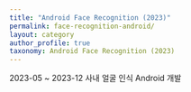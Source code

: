 ```yaml
---
title: "Android Face Recognition (2023)"
permalink: face-recognition-android/
layout: category
author_profile: true
taxonomy: Android Face Recognition (2023)
---
```


2023-05 ~ 2023-12 사내 얼굴 인식 Android 개발
